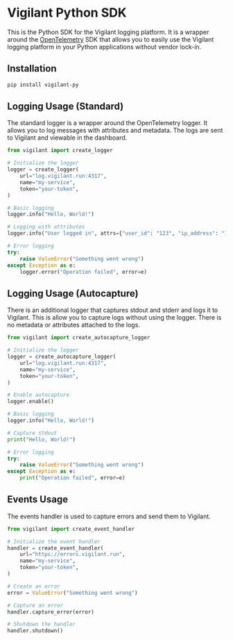 # Vigilant Python SDK

This is the Python SDK for the Vigilant logging platform. It is a wrapper around the [OpenTelemetry](https://opentelemetry.io/) SDK that allows you to easily use the Vigilant logging platform in your Python applications without vendor lock-in.

## Installation

```bash
pip install vigilant-py
```

## Logging Usage (Standard)
The standard logger is a wrapper around the OpenTelemetry logger. It allows you to log messages with attributes and metadata. The logs are sent to Vigilant and viewable in the dashboard.
```python
from vigilant import create_logger

# Initialize the logger
logger = create_logger(
    url="log.vigilant.run:4317",
    name="my-service",
    token="your-token",
)

# Basic logging
logger.info("Hello, World!")

# Logging with attributes
logger.info("User logged in", attrs={"user_id": "123", "ip_address": "192.168.1.1"})

# Error logging
try:
    raise ValueError("Something went wrong")
except Exception as e:
    logger.error("Operation failed", error=e)
```

## Logging Usage (Autocapture)
There is an additional logger that captures stdout and stderr and logs it to Vigilant. This is allow you to capture logs without using the logger. There is no metadata or attributes attached to the logs.
```python
from vigilant import create_autocapture_logger

# Initialize the logger
logger = create_autocapture_logger(
    url="log.vigilant.run:4317",
    name="my-service",
    token="your-token",
)

# Enable autocapture
logger.enable()

# Basic logging
logger.info("Hello, World!")

# Capture stdout
print("Hello, World!")

# Error logging
try:
    raise ValueError("Something went wrong")
except Exception as e:
    print("Operation failed", error=e)
```

## Events Usage
The events handler is used to capture errors and send them to Vigilant.
```python
from vigilant import create_event_handler

# Initialize the event handler
handler = create_event_handler(
    url="https://errors.vigilant.run",
    name="my-service",
    token="your-token",
)

# Create an error
error = ValueError("Something went wrong")

# Capture an error
handler.capture_error(error)

# Shutdown the handler
handler.shutdown()
```
